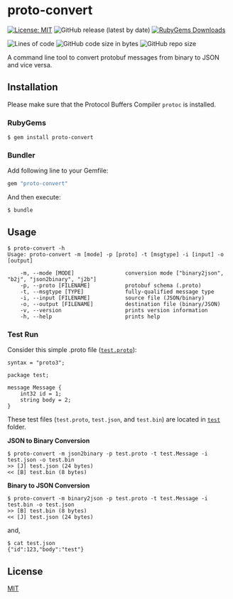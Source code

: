# proto-convert

[![License: MIT](https://img.shields.io/badge/license-MIT-blue.svg?style=flat-square)](https://github.com/iamAzeem/proto-convert/blob/master/LICENSE)
![GitHub release (latest by date)](https://img.shields.io/github/v/release/iamAzeem/proto-convert)
[![RubyGems Downloads](https://img.shields.io/gem/dt/proto-convert?color=blue&style=flat-square)](https://rubygems.org/gems/proto-convert)

![Lines of code](https://img.shields.io/tokei/lines/github/iamAzeem/proto-convert?label=LOC)
![GitHub code size in bytes](https://img.shields.io/github/languages/code-size/iamAzeem/proto-convert)
![GitHub repo size](https://img.shields.io/github/repo-size/iamAzeem/proto-convert)

A command line tool to convert protobuf messages from binary to JSON and vice versa.

## Installation

Please make sure that the Protocol Buffers Compiler `protoc` is installed.

### RubyGems

```
$ gem install proto-convert
```

### Bundler

Add following line to your Gemfile:
```ruby
gem "proto-convert"
```

And then execute:
```
$ bundle
```

## Usage

```
$ proto-convert -h
Usage: proto-convert -m [mode] -p [proto] -t [msgtype] -i [input] -o [output]

    -m, --mode [MODE]                conversion mode ["binary2json", "b2j", "json2binary", "j2b"]
    -p, --proto [FILENAME]           protobuf schema (.proto)
    -t, --msgtype [TYPE]             fully-qualified message type
    -i, --input [FILENAME]           source file (JSON/binary)
    -o, --output [FILENAME]          destination file (binary/JSON)
    -v, --version                    prints version information
    -h, --help                       prints help
```

### Test Run

Consider this simple .proto file ([`test.proto`](test/test.proto)):

```
syntax = "proto3";

package test;

message Message {
    int32 id = 1;
    string body = 2;
}
```

These test files (`test.proto`, `test.json`, and `test.bin`) are located in [`test`](test) folder.

**JSON to Binary Conversion**
```
$ proto-convert -m json2binary -p test.proto -t test.Message -i test.json -o test.bin
>> [J] test.json (24 bytes)
<< [B] test.bin (8 bytes)
```

**Binary to JSON Conversion**
```
$ proto-convert -m binary2json -p test.proto -t test.Message -i test.bin -o test.json
>> [B] test.bin (8 bytes)
<< [J] test.json (24 bytes)
```

and,

```
$ cat test.json
{"id":123,"body":"test"}
```

## License

[MIT](https://github.com/iamAzeem/proto-convert/blob/master/LICENSE)
